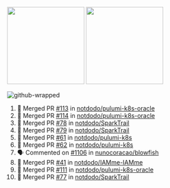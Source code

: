 <a href="https://github.com/notdodo"><img src="https://github-readme-stats.vercel.app/api?username=notdodo&count_private=true&theme=dark" height="180" /></a> <a href="https://github.com/notdodo"><img src="https://github-readme-stats.vercel.app/api/top-langs/?username=notdodo&langs_count=8&theme=dark&hide=tex,java,html,css&layout=compact" height="180" /></a>

![github-wrapped](https://github.com/notdodo/notdodo/assets/6991986/fb310ed4-7b6b-48dd-a447-4c85e6000edb)

<!--START_SECTION:activity-->
1. 🎉 Merged PR [#113](https://github.com/notdodo/pulumi-k8s-oracle/pull/113) in [notdodo/pulumi-k8s-oracle](https://github.com/notdodo/pulumi-k8s-oracle)
2. 🎉 Merged PR [#114](https://github.com/notdodo/pulumi-k8s-oracle/pull/114) in [notdodo/pulumi-k8s-oracle](https://github.com/notdodo/pulumi-k8s-oracle)
3. 🎉 Merged PR [#78](https://github.com/notdodo/SparkTrail/pull/78) in [notdodo/SparkTrail](https://github.com/notdodo/SparkTrail)
4. 🎉 Merged PR [#79](https://github.com/notdodo/SparkTrail/pull/79) in [notdodo/SparkTrail](https://github.com/notdodo/SparkTrail)
5. 🎉 Merged PR [#61](https://github.com/notdodo/pulumi-k8s/pull/61) in [notdodo/pulumi-k8s](https://github.com/notdodo/pulumi-k8s)
6. 🎉 Merged PR [#62](https://github.com/notdodo/pulumi-k8s/pull/62) in [notdodo/pulumi-k8s](https://github.com/notdodo/pulumi-k8s)
7. 🗣 Commented on [#1106](https://github.com/nunocoracao/blowfish/issues/1106#issuecomment-1987360260) in [nunocoracao/blowfish](https://github.com/nunocoracao/blowfish)
8. 🎉 Merged PR [#41](https://github.com/notdodo/IAMme-IAMme/pull/41) in [notdodo/IAMme-IAMme](https://github.com/notdodo/IAMme-IAMme)
9. 🎉 Merged PR [#111](https://github.com/notdodo/pulumi-k8s-oracle/pull/111) in [notdodo/pulumi-k8s-oracle](https://github.com/notdodo/pulumi-k8s-oracle)
10. 🎉 Merged PR [#77](https://github.com/notdodo/SparkTrail/pull/77) in [notdodo/SparkTrail](https://github.com/notdodo/SparkTrail)
<!--END_SECTION:activity-->
